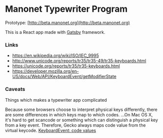 # Manonet Typewriter Program

Prototype: [http://beta.manonet.org](http://beta.manonet.org)

This is a React app made with [Gatsby](https://www.gatsbyjs.org/) framework.

### Links

- <https://en.wikipedia.org/wiki/ISO/IEC_9995>
- <http://www.unicode.org/reports/tr35/tr35-49/tr35-keyboards.html>
- <https://unicode.org/reports/tr35/tr35-keyboards.html>
- <https://developer.mozilla.org/en-US/docs/Web/API/KeyboardEvent/getModifierState>

### Caveats

Things which makes a typewriter app complicated

Because some browsers choose to interpret physical keys differently, there are some differences in which keys map to which codes. ...On Mac OS X, it's hard to get scancode or something which can distinguish a physical key from a key event. Therefore, Gecko always maps code value from the virtual keycode. [KeyboardEvent: code values](https://developer.mozilla.org/en-US/docs/Web/API/KeyboardEvent/code/code_values)
